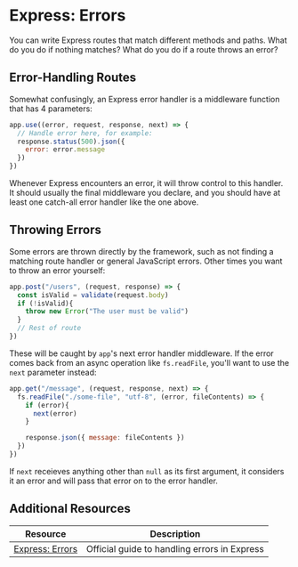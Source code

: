 # Express: Errors

You can write Express routes that match different methods and paths. What do you do if nothing matches? What do you do if a route throws an error?

## Error-Handling Routes

Somewhat confusingly, an Express error handler is a middleware function that has 4 parameters:

```js
app.use((error, request, response, next) => {
  // Handle error here, for example:
  response.status(500).json({
    error: error.message
  })
})
```

Whenever Express encounters an error, it will throw control to this handler. It should usually the final middleware you declare, and you should have at least one catch-all error handler like the one above.

## Throwing Errors

Some errors are thrown directly by the framework, such as not finding a matching route handler or general JavaScript errors. Other times you want to throw an error yourself:

```js
app.post("/users", (request, response) => {
  const isValid = validate(request.body)
  if (!isValid){
    throw new Error("The user must be valid")
  }
  // Rest of route
})
```

These will be caught by `app`'s next error handler middleware. If the error comes back from an async operation like `fs.readFile`, you'll want to use the `next` parameter instead:

```js
app.get("/message", (request, response, next) => {
  fs.readFile("./some-file", "utf-8", (error, fileContents) => {
    if (error){
      next(error)
    }

    response.json({ message: fileContents })
  })
})
```

If `next` receieves anything other than `null` as its first argument, it considers it an error and will pass that error on to the error handler.

## Additional Resources

| Resource | Description |
| --- | --- |
| [Express: Errors](https://expressjs.com/en/guide/error-handling.html) | Official guide to handling errors in Express |

